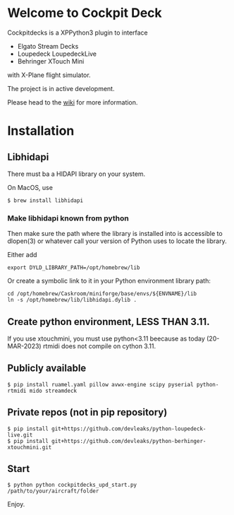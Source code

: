 # Welcome to Cockpit Deck

Cockpitdecks is a XPPython3 plugin to interface

- Elgato Stream Decks
- Loupedeck LoupedeckLive
- Behringer XTouch Mini

with X-Plane flight simulator.

The project is in active development.

Please head to the [wiki](https://github.com/devleaks/cockpitdecks/wiki) for more information.


# Installation

## Libhidapi

There must ba a HIDAPI library on your system.

On MacOS, use

```
$ brew install libhidapi
```

### Make libhidapi known from python

Then make sure the path where the library is installed into is accessible to dlopen(3)
or whatever call your version of Python uses to locate the library.

Either add

```
export DYLD_LIBRARY_PATH=/opt/homebrew/lib
```

Or create a symbolic link to it in your Python environment library path:

```
cd /opt/homebrew/Caskroom/miniforge/base/envs/${ENVNAME}/lib
ln -s /opt/homebrew/lib/libhidapi.dylib .
```


## Create python environment, LESS THAN 3.11.

If you use xtouchmini, you must use python<3.11 beecause as today (20-MAR-2023) rtmidi does not compile on cython 3.11.

## Publicly available

```
$ pip install ruamel.yaml pillow avwx-engine scipy pyserial python-rtmidi mido streamdeck
```

## Private repos (not in pip repository)

```
$ pip install git+https://github.com/devleaks/python-loupedeck-live.git
$ pip install git+https://github.com/devleaks/python-berhinger-xtouchmini.git
```

## Start

```
$ python python cockpitdecks_upd_start.py /path/to/your/aircraft/folder
```

Enjoy.

